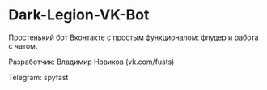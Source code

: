 # Dark-Legion-VK-Bot
Простенький бот Вконтакте с простым функционалом: флудер и работа с чатом.

Разработчик: Владимир Новиков (vk.com/fusts)

Telegram: spyfast
